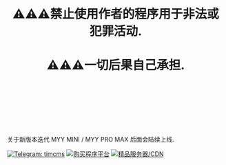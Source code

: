 
# <p align="center">⚠⚠⚠禁止使用作者的程序用于非法或犯罪活动.</p>
# <p align="center">⚠⚠⚠一切后果自己承担.</p>
<br/>
<br/>
<br/>
<br/>
<br/>
<br/>
<p align="left">关于新版本迭代 MYY MINI / MYY PRO MAX 后面会陆续上线.</p>


<a href="https://t.me/timcms"><img src="https://img.shields.io/badge/Telegram-TIM-0088cc" alt="Telegram: timcms"></a>
<a href="https://www.myyjjpp.com"><img src="https://img.shields.io/badge/购买程序-点击这里-ff9900" alt="购买程序平台"></a>
<a href="https://t.me/Z002222"><img src="https://img.shields.io/badge/精品服务器/CDN-点击这里-ff69b4" alt="精品服务器/CDN"></a>
